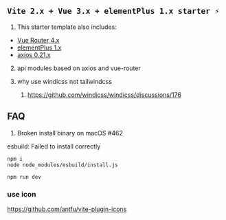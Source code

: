 ## `Vite 2.x + Vue 3.x + elementPlus 1.x starter ⚡`

1. This starter template also includes:

- [Vue Router 4.x](https://github.com/vuejs/vue-router-next)
- [elementPlus 1.x](https://github.com/element-plus/element-plus)
- [axios 0.21.x](https://github.com/axios/axios)

2. api modules based on axios and vue-router

3. why use windicss not tailwindcss 
   1. https://github.com/windicss/windicss/discussions/176



## FAQ

1. Broken install binary on macOS #462

esbuild: Failed to install correctly

```shell
npm i
node node_modules/esbuild/install.js

npm run dev
```

### use icon 
https://github.com/antfu/vite-plugin-icons